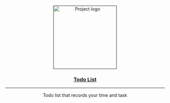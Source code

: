 <p align="center">
  <a href="" rel="noopener">
 <img width=200px height=200px src="https://i.imgur.com/PRqDycP.png" alt="Project logo"></a>
</p>

<h3 align="center"> <a href="https://rcmtcristian.github.io/todo-list/"> Todo List </a></h3>

---

<p align="center"> Todo list that records your time and task
    <br> 
</p>
